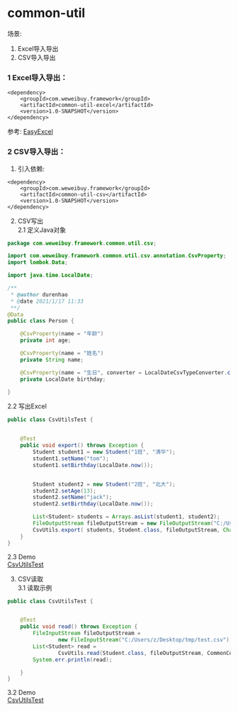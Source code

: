 # common-util
  场景:  
  1. Excel导入导出
  2. CSV导入导出

  
### 1 Excel导入导出：

```
<dependency>
    <groupId>com.weweibuy.framework</groupId>
    <artifactId>common-util-excel</artifactId>
    <version>1.0-SNAPSHOT</version>
</dependency>
```
  参考: 
  [EasyExcel](https://github.com/alibaba/easyexcel)  



### 2 CSV导入导出：
   1. 引入依赖:   
 ```
 <dependency>
     <groupId>com.weweibuy.framework</groupId>
     <artifactId>common-util-csv</artifactId>
     <version>1.0-SNAPSHOT</version>
 </dependency>
 ```
   2. CSV写出  
   2.1 定义Java对象  
```java
package com.weweibuy.framework.common.util.csv;

import com.weweibuy.framework.common.util.csv.annotation.CsvProperty;
import lombok.Data;

import java.time.LocalDate;

/**
 * @author durenhao
 * @date 2021/1/17 11:33
 **/
@Data
public class Person {

    @CsvProperty(name = "年龄")
    private int age;

    @CsvProperty(name = "姓名")
    private String name;

    @CsvProperty(name = "生日", converter = LocalDateCsvTypeConverter.class)
    private LocalDate birthday;

}
```
   2.2 写出Excel  
```java
public class CsvUtilsTest {


    @Test
    public void export() throws Exception {
        Student student1 = new Student("1班", "清华");
        student1.setName("tom");
        student1.setBirthday(LocalDate.now());


        Student student2 = new Student("2班", "北大");
        student2.setAge(13);
        student2.setName("jack");
        student2.setBirthday(LocalDate.now());

        List<Student> students = Arrays.asList(student1, student2);
        FileOutputStream fileOutputStream = new FileOutputStream("C:/Users/z/Desktop/tmp/test.csv");
        CsvUtils.export( students, Student.class, fileOutputStream, Charset.forName("GBK"));
    }
}
```
  2.3 Demo  
  [CsvUtilsTest](common-util-csv/src/test/java/com/weweibuy/framework/common/util/csv/CsvUtilsTest.java)  
  
   3. CSV读取   
   3.1 读取示例   
```java
public class CsvUtilsTest {


    @Test
    public void read() throws Exception {
        FileInputStream fileOutputStream =
                new FileInputStream("C:/Users/z/Desktop/tmp/test.csv");
        List<Student> read =
                CsvUtils.read(Student.class, fileOutputStream, CommonConstant.CharsetConstant.GBK, true);
        System.err.println(read);

    }
}
```
  3.2 Demo  
  [CsvUtilsTest](common-util-csv/src/test/java/com/weweibuy/framework/common/util/csv/CsvUtilsTest.java)  
  